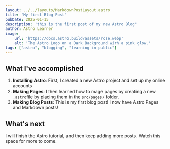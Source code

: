 ```yaml
---
layout: ../../layouts/MarkdownPostLayout.astro
title: 'My first Blog Post'
pubDate: 2025-01-15
description: 'this is the first post of my new Astro Blog'
author: Astro Learner
image:
    url: 'https://docs.astro.build/assets/rose.webp'
    alt: 'The Astro Logo on a Dark Background wirh a pink glow.'
tags: ["astro", "blogging", "learning in public"]
---
```


## What I've accomplished

1. **Installing Astro**: First, I created a new Astro project and set up my online accounts
2. **Making Pages**: I then learned how to mage pages by creating a new `.astro`file by placing them in the `src/pages/` folder.
3. **Making Blog Posts**: This is my first blog post! I now have Astro Pages and Markdown posts!

## What's next

I will finish the Astro tutorial, and then keep adding more posts. Watch this space for more to come.